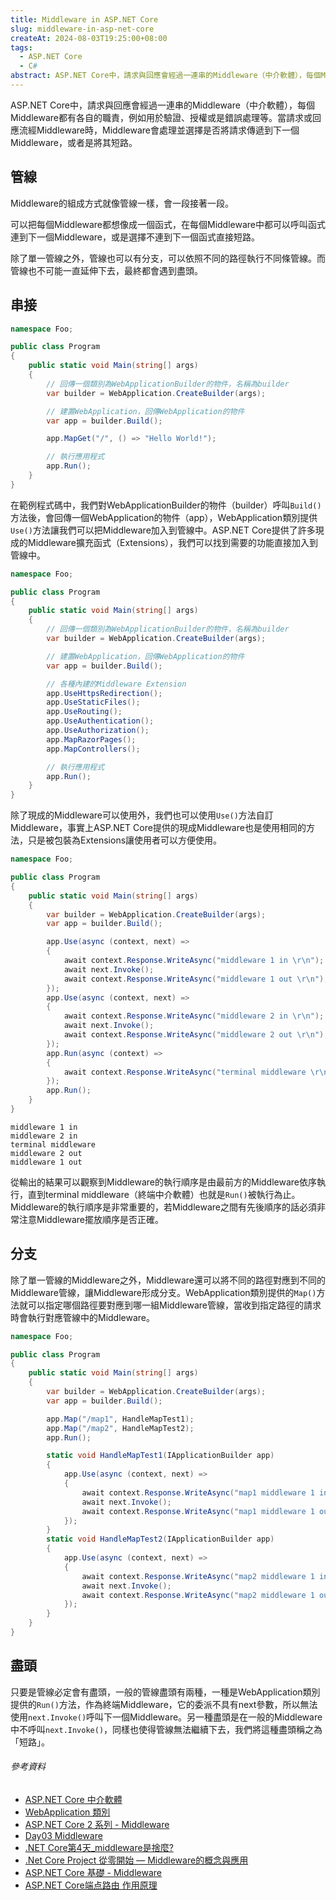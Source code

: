 ```yaml
---
title: Middleware in ASP.NET Core
slug: middleware-in-asp-net-core
createAt: 2024-08-03T19:25:00+08:00
tags:
  - ASP.NET Core
  - C#
abstract: ASP.NET Core中，請求與回應會經過一連串的Middleware（中介軟體），每個Middleware都有各自的職責，例如用於驗證、授權或是錯誤處理等。當請求或回應流經Middleware時，Middleware會處理並選擇是否將請求傳遞到下一個Middleware，或者是將其短路。
---
```


ASP.NET Core中，請求與回應會經過一連串的Middleware（中介軟體），每個Middleware都有各自的職責，例如用於驗證、授權或是錯誤處理等。當請求或回應流經Middleware時，Middleware會處理並選擇是否將請求傳遞到下一個Middleware，或者是將其短路。

## 管線

Middleware的組成方式就像管線一樣，會一段接著一段。

可以把每個Middleware都想像成一個函式，在每個Middleware中都可以呼叫函式連到下一個Middleware，或是選擇不連到下一個函式直接短路。

除了單一管線之外，管線也可以有分支，可以依照不同的路徑執行不同條管線。而管線也不可能一直延伸下去，最終都會遇到盡頭。

## 串接

```csharp
namespace Foo;

public class Program
{
    public static void Main(string[] args)
    {
        // 回傳一個類別為WebApplicationBuilder的物件，名稱為builder
        var builder = WebApplication.CreateBuilder(args);

        // 建置WebApplication，回傳WebApplication的物件
        var app = builder.Build();

        app.MapGet("/", () => "Hello World!");

        // 執行應用程式
        app.Run();
    }
}
```

在範例程式碼中，我們對WebApplicationBuilder的物件（builder）呼叫`Build()`方法後，會回傳一個WebApplication的物件（app），WebApplication類別提供`Use()`方法讓我們可以把Middleware加入到管線中。ASP.NET Core提供了許多現成的Middleware擴充函式（Extensions），我們可以找到需要的功能直接加入到管線中。

```csharp
namespace Foo;

public class Program
{
    public static void Main(string[] args)
    {
        // 回傳一個類別為WebApplicationBuilder的物件，名稱為builder
        var builder = WebApplication.CreateBuilder(args);

        // 建置WebApplication，回傳WebApplication的物件
        var app = builder.Build();

        // 各種內建的Middleware Extension
        app.UseHttpsRedirection();
        app.UseStaticFiles();
        app.UseRouting();
        app.UseAuthentication();
        app.UseAuthorization();
        app.MapRazorPages();
        app.MapControllers();

        // 執行應用程式
        app.Run();
    }
}
```

除了現成的Middleware可以使用外，我們也可以使用`Use()`方法自訂Middleware，事實上ASP.NET Core提供的現成Middleware也是使用相同的方法，只是被包裝為Extensions讓使用者可以方便使用。

```csharp
namespace Foo;

public class Program
{
    public static void Main(string[] args)
    {
        var builder = WebApplication.CreateBuilder(args);
        var app = builder.Build();

        app.Use(async (context, next) =>
        {
            await context.Response.WriteAsync("middleware 1 in \r\n");
            await next.Invoke();
            await context.Response.WriteAsync("middleware 1 out \r\n");
        });
        app.Use(async (context, next) =>
        {
            await context.Response.WriteAsync("middleware 2 in \r\n");
            await next.Invoke();
            await context.Response.WriteAsync("middleware 2 out \r\n");
        });
        app.Run(async (context) =>
        {
            await context.Response.WriteAsync("terminal middleware \r\n");
        });
        app.Run();
    }
}
```

```
middleware 1 in
middleware 2 in
terminal middleware
middleware 2 out
middleware 1 out
```

從輸出的結果可以觀察到Middleware的執行順序是由最前方的Middleware依序執行，直到terminal middleware（終端中介軟體）也就是`Run()`被執行為止。Middleware的執行順序是非常重要的，若Middleware之間有先後順序的話必須非常注意Middleware擺放順序是否正確。

## 分支

除了單一管線的Middleware之外，Middleware還可以將不同的路徑對應到不同的Middleware管線，讓Middleware形成分支。WebApplication類別提供的`Map()`方法就可以指定哪個路徑要對應到哪一組Middleware管線，當收到指定路徑的請求時會執行對應管線中的Middleware。

```csharp
namespace Foo;

public class Program
{
    public static void Main(string[] args)
    {
        var builder = WebApplication.CreateBuilder(args);
        var app = builder.Build();

        app.Map("/map1", HandleMapTest1);
        app.Map("/map2", HandleMapTest2);
        app.Run();

        static void HandleMapTest1(IApplicationBuilder app)
        {
            app.Use(async (context, next) =>
            {
                await context.Response.WriteAsync("map1 middleware 1 in \r\n");
                await next.Invoke();
                await context.Response.WriteAsync("map1 middleware 1 out \r\n");
            });
        }
        static void HandleMapTest2(IApplicationBuilder app)
        {
            app.Use(async (context, next) =>
            {
                await context.Response.WriteAsync("map2 middleware 1 in \r\n");
                await next.Invoke();
                await context.Response.WriteAsync("map2 middleware 1 out \r\n");
            });
        }
    }
}
```

## 盡頭

只要是管線必定會有盡頭，一般的管線盡頭有兩種，一種是WebApplication類別提供的`Run()`方法，作為終端Middleware，它的委派不具有next參數，所以無法使用`next.Invoke()`呼叫下一個Middleware。另一種盡頭是在一般的Middleware中不呼叫`next.Invoke()`，同樣也使得管線無法繼續下去，我們將這種盡頭稱之為「短路」。

###### 參考資料

- [ASP.NET Core 中介軟體]
- [WebApplication 類別]
- [ASP.NET Core 2 系列 - Middleware]
- [Day03 Middleware]
- [.NET Core第4天_middleware是捨麼?]
- [.Net Core Project 從零開始 — Middleware的概念與應用]
- [ASP.NET Core 基礎 - Middleware]
- [ASP.NET Core端点路由 作用原理]

[ASP.NET Core 中介軟體]: https://learn.microsoft.com/zh-tw/aspnet/core/fundamentals/middleware/?view=aspnetcore-8.0
[WebApplication 類別]: https://learn.microsoft.com/zh-tw/dotnet/api/microsoft.aspnetcore.builder.webapplication?view=aspnetcore-8.0
[ASP.NET Core 2 系列 - Middleware]: https://blog.johnwu.cc/article/ironman-day03-asp-net-core-middleware.html
[Day03 Middleware]: https://medium.com/@atailin.work/%E9%90%B5%E4%BA%BA%E8%B3%BD-asp-net-core-3-day03-middleware-1f726c90f6e8
[.NET Core第4天_middleware是捨麼?]: https://ithelp.ithome.com.tw/articles/10259251
[.Net Core Project 從零開始 — Middleware的概念與應用]: https://medium.com/@WilliamWhetstone/net-core-project-%E5%BE%9E%E9%9B%B6%E9%96%8B%E5%A7%8B-middleware%E7%9A%84%E6%A6%82%E5%BF%B5%E8%88%87%E6%87%89%E7%94%A8-cb426045050e
[ASP.NET Core 基礎 - Middleware]: https://blog.darkthread.net/blog/aspnetcore-middleware-lab/
[ASP.NET Core端点路由 作用原理]: https://www.cnblogs.com/JulianHuang/p/13286139.html
